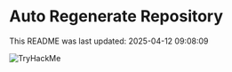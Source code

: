 # Auto Regenerate Repository

This README was last updated: 2025-04-12 09:08:09

 ![TryHackMe](https://tryhackme.com/badge/533634)